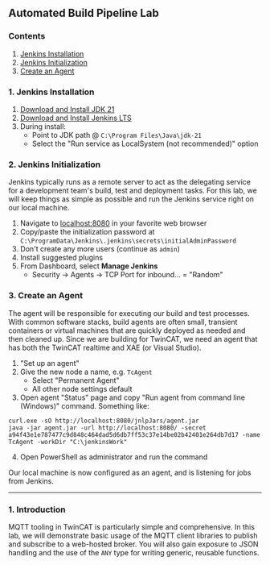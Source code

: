 ## Automated Build Pipeline Lab

### Contents
1. [Jenkins Installation](#jenkins_install)
2. [Jenkins Initialization](#jenkins_init)
3. [Create an Agent](#create_agent)

<a id="jenkins_install"></a>

### 1. Jenkins Installation

1. [Download and Install JDK 21](https://download.oracle.com/java/21/latest/jdk-21_windows-x64_bin.exe_)
2. [Download and Install Jenkins LTS](https://www.jenkins.io/download/thank-you-downloading-windows-installer-stable/)
3. During install:
    - Point to JDK path @ `C:\Program Files\Java\jdk-21`
    - Select the "Run service as LocalSystem (not recommended)" option

<a id="jenkins_init"></a>

### 2. Jenkins Initialization

Jenkins typically runs as a remote server to act as the delegating service for a development team's build, test and deployment tasks. For this lab, we will keep things as simple as possible and run the Jenkins service right on our local machine.

1. Navigate to [localhost:8080](localhost:8080) in your favorite web browser
2. Copy/paste the initialization password at `C:\ProgramData\Jenkins\.jenkins\secrets\initialAdminPassword`
3. Don't create any more users (continue as `admin`)
4. Install suggested plugins
5. From Dashboard, select **Manage Jenkins**
    - Security -> Agents -> TCP Port for inbound... = "Random"

<a id="create_agent"></a>

### 3. Create an Agent

The agent will be responsible for executing our build and test processes. With common software stacks, build agents are often small, transient containers or virtual machines that are quickly deployed as needed and then cleaned up. Since we are building for TwinCAT, we need an agent that has both the TwinCAT realtime and XAE (or Visual Studio).

1. "Set up an agent"
2. Give the new node a name, e.g. `TcAgent`
    - Select "Permanent Agent"
    - All other node settings default
3. Open agent "Status" page and copy "Run agent from command line (Windows)" command. Something like:
```
curl.exe -sO http://localhost:8080/jnlpJars/agent.jar
java -jar agent.jar -url http://localhost:8080/ -secret a94f43e1e787477c9d848c464dad5d6db7ff53c37e14be02b42401e264db7d17 -name TcAgent -workDir "C:\jenkinsWork"
```
4. Open PowerShell as administrator and run the command

Our local machine is now configured as an agent, and is listening for jobs from Jenkins.

---

<a id="introduction"></a>

### 1. Introduction

MQTT tooling in TwinCAT is particularly simple and comprehensive. In this lab, we will demonstrate basic usage of the MQTT client libraries to publish and subscribe to a web-hosted broker. You will also gain exposure to JSON handling and the use of the `ANY` type for writing generic, reusable functions.